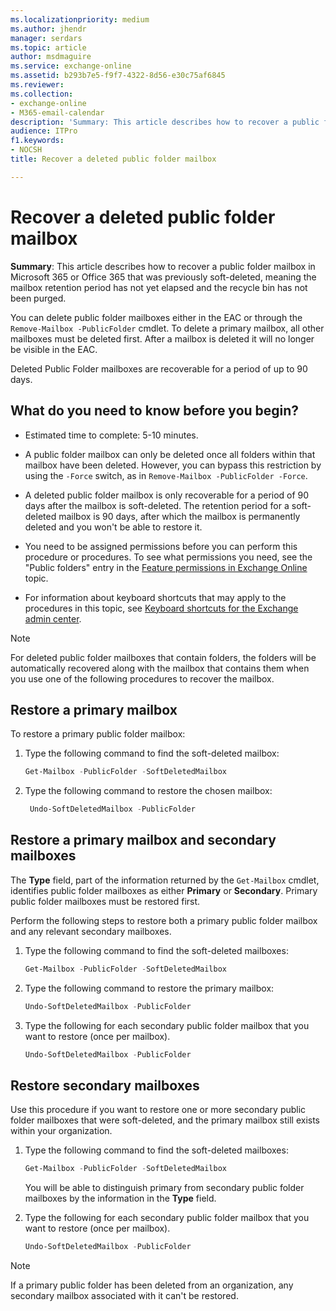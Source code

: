 ```yaml
---
ms.localizationpriority: medium
ms.author: jhendr
manager: serdars
ms.topic: article
author: msdmaguire
ms.service: exchange-online
ms.assetid: b293b7e5-f9f7-4322-8d56-e30c75af6845
ms.reviewer: 
ms.collection: 
- exchange-online
- M365-email-calendar
description: 'Summary: This article describes how to recover a public folder mailbox in Microsoft 365 or Office 365 that was previously soft-deleted, meaning the mailbox retention period has not yet elapsed and the recycle bin has not been purged.'
audience: ITPro
f1.keywords:
- NOCSH
title: Recover a deleted public folder mailbox

---
```


# Recover a deleted public folder mailbox

 **Summary**: This article describes how to recover a public folder mailbox in Microsoft 365 or Office 365 that was previously soft-deleted, meaning the mailbox retention period has not yet elapsed and the recycle bin has not been purged.

You can delete public folder mailboxes either in the EAC or through the `Remove-Mailbox -PublicFolder` cmdlet. To delete a primary mailbox, all other mailboxes must be deleted first. After a mailbox is deleted it will no longer be visible in the EAC.

Deleted Public Folder mailboxes are recoverable for a period of up to 90 days.

## What do you need to know before you begin?

- Estimated time to complete: 5-10 minutes.

- A public folder mailbox can only be deleted once all folders within that mailbox have been deleted. However, you can bypass this restriction by using the `-Force` switch, as in `Remove-Mailbox -PublicFolder -Force`.

- A deleted public folder mailbox is only recoverable for a period of 90 days after the mailbox is soft-deleted. The retention period for a soft-deleted mailbox is 90 days, after which the mailbox is permanently deleted and you won't be able to restore it.

- You need to be assigned permissions before you can perform this procedure or procedures. To see what permissions you need, see the "Public folders" entry in the [Feature permissions in Exchange Online](../../permissions-exo/feature-permissions.md) topic.

- For information about keyboard shortcuts that may apply to the procedures in this topic, see [Keyboard shortcuts for the Exchange admin center](../../accessibility/keyboard-shortcuts-in-admin-center.md).

> [!NOTE]
> For deleted public folder mailboxes that contain folders, the folders will be automatically recovered along with the mailbox that contains them when you use one of the following procedures to recover the mailbox.

## Restore a primary mailbox

To restore a primary public folder mailbox:

1. Type the following command to find the soft-deleted mailbox:

   ```PowerShell
   Get-Mailbox -PublicFolder -SoftDeletedMailbox
   ```

2. Type the following command to restore the chosen mailbox:

   ```PowerShell
    Undo-SoftDeletedMailbox -PublicFolder
    ```

## Restore a primary mailbox and secondary mailboxes

The **Type** field, part of the information returned by the `Get-Mailbox` cmdlet, identifies public folder mailboxes as either **Primary** or **Secondary**. Primary public folder mailboxes must be restored first.

Perform the following steps to restore both a primary public folder mailbox and any relevant secondary mailboxes.

1. Type the following command to find the soft-deleted mailboxes:

   ```PowerShell
   Get-Mailbox -PublicFolder -SoftDeletedMailbox
   ```

2. Type the following command to restore the primary mailbox:

   ```PowerShell
   Undo-SoftDeletedMailbox -PublicFolder
   ```

3. Type the following for each secondary public folder mailbox that you want to restore (once per mailbox).

   ```PowerShell
   Undo-SoftDeletedMailbox -PublicFolder
   ```

## Restore secondary mailboxes

Use this procedure if you want to restore one or more secondary public folder mailboxes that were soft-deleted, and the primary mailbox still exists within your organization.

1. Type the following command to find the soft-deleted mailboxes:

   ```PowerShell
   Get-Mailbox -PublicFolder -SoftDeletedMailbox
   ```

   You will be able to distinguish primary from secondary public folder mailboxes by the information in the **Type** field.

2. Type the following for each secondary public folder mailbox that you want to restore (once per mailbox).

   ```PowerShell
   Undo-SoftDeletedMailbox -PublicFolder
   ```

> [!NOTE]
> If a primary public folder has been deleted from an organization, any secondary mailbox associated with it can't be restored.
